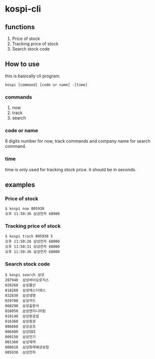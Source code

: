 # kospi-cli
## functions
1. Price of stock
2. Tracking price of stock
3. Search stock code

## How to use
this is basically cli program.
```
kospi [command] [code or name] -[time]
```
### commands
1. now 
2. track
3. search

### code or name
6 digits number for now, track commands and company name for search command.

### time
time is only used for tracking stock price.
it should be in seconds.

## examples
### Price of stock
```
$ kospi now 005930
오후 11:50:36 삼성전자 68000
```

### Tracking price of stock
```
$ kospi track 005930 5
오후 11:50:26 삼성전자 68000
오후 11:50:31 삼성전자 68000
오후 11:50:36 삼성전자 68000
```

### Search stock code
```
$ kospi search 삼성
207940  삼성바이오로직스
028260  삼성물산
018260  삼성에스디에스
032830  삼성생명
029780  삼성카드
068290  삼성출판사
028050  삼성엔지니어링
010140  삼성중공업
016360  삼성증권
006660  삼성공조
006400  삼성SDI
009150  삼성전기
001360  삼성제약
000810  삼성화재해상보험
005930  삼성전자
```
